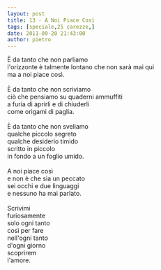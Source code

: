 ```yaml
---
layout: post
title: 13 - A Noi Piace Così
tags: [speciale,25 carezze,]
date: 2011-09-20 21:43:00
author: pietro
---
```

È da tanto che non parliamo<br/>l'orizzonte è talmente lontano che non sarà mai qui<br/>ma a noi piace così.<br/><br/>È da tanto che non scriviamo<br/>ciò che pensiamo su quaderni ammuffiti<br/>a furia di aprirli e di chiuderli<br/>come origami di paglia.<br/><br/>È da tanto che non sveliamo<br/>qualche piccolo segreto<br/>qualche desiderio timido<br/>scritto in piccolo<br/>in fondo a un foglio umido.<br/><br/>A noi piace così<br/>e non è che sia un peccato<br/>sei occhi e due linguaggi<br/>e nessuno ha mai parlato.<br/><br/>Scrivimi<br/>furiosamente<br/>solo ogni tanto<br/>così per fare<br/>nell'ogni tanto<br/>d'ogni giorno<br/>scoprirem<br/>l'amore.
